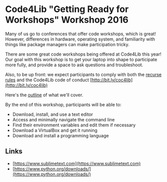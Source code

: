 # Code4Lib "Getting Ready for Workshops" Workshop 2016
Many of us go to conferences that offer code workshops, which is great! However, differences in hardware, operating system, and familiarity with things like package managers can make participation tricky. 

There are some great code workshops being offered at Code4Lib this year! Our goal with this workshop is to get your laptop into shape to participate more fully, and provide a space to ask questions and troubleshoot.

Also, to be up front: we expect participants to comply with both the [recurse rules](https://www.recurse.com/manual#sub-sec-social-rules) and the Code4Lib code of conduct [http://bit.ly/coc4lib](http://bit.ly/coc4lib)

Here's the [outline](outline.md) of what we'll cover.

By the end of this workshop, participants will be able to:
* Download, install, and use a text editor
* Access and minimally navigate the command line
* Find their environment variables and edit them if necessary
* Download a VirtualBox and get it running
* Download and install a programming language

## Links
* [https://www.sublimetext.com](https://www.sublimetext.com)
* [https://www.python.org/downloads/](https://www.python.org/downloads/)
